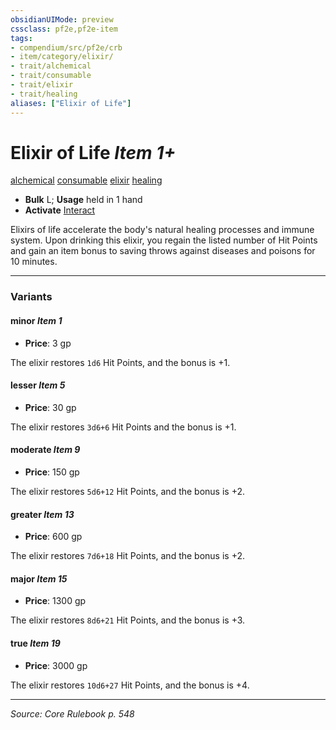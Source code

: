 ```yaml
---
obsidianUIMode: preview
cssclass: pf2e,pf2e-item
tags:
- compendium/src/pf2e/crb
- item/category/elixir/
- trait/alchemical
- trait/consumable
- trait/elixir
- trait/healing
aliases: ["Elixir of Life"]
---
```

# Elixir of Life *Item 1+*  
[alchemical](alchemical.md "Alchemical Item Trait")  [consumable](consumable.md "Consumable Item Trait")  [elixir](elixir.md "Elixir Item Trait")  [healing](healing.md "Healing Effect Trait")  

- **Bulk** L; **Usage** held in 1 hand
- **Activate** [Interact](interact.md)

Elixirs of life accelerate the body's natural healing processes and immune system. Upon drinking this elixir, you regain the listed number of Hit Points and gain an item bonus to saving throws against diseases and poisons for 10 minutes.

---

### Variants

#### minor *Item 1*

- **Price**: 3 gp

The elixir restores `1d6` Hit Points, and the bonus is +1.

#### lesser *Item 5*

- **Price**: 30 gp

The elixir restores `3d6+6` Hit Points and the bonus is +1.

#### moderate *Item 9*

- **Price**: 150 gp

The elixir restores `5d6+12` Hit Points, and the bonus is +2.

#### greater *Item 13*

- **Price**: 600 gp

The elixir restores `7d6+18` Hit Points, and the bonus is +2.

#### major *Item 15*

- **Price**: 1300 gp

The elixir restores `8d6+21` Hit Points, and the bonus is +3.

#### true *Item 19*

- **Price**: 3000 gp

The elixir restores `10d6+27` Hit Points, and the bonus is +4.

---
*Source: Core Rulebook p. 548*